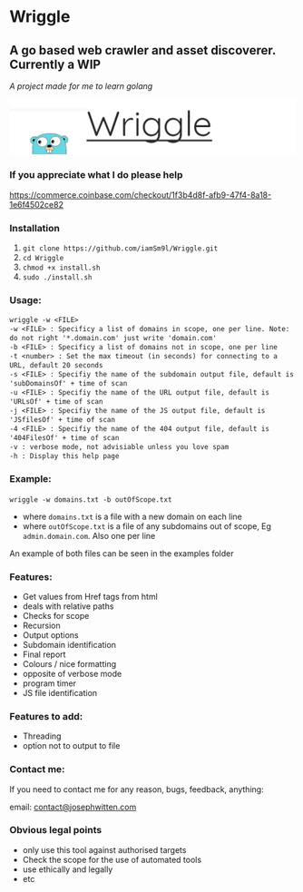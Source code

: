 # Wriggle

## A go based web crawler and asset discoverer. Currently a WIP

*A project made for me to learn golang*

![logo?](other/wriggle.png)

### If you appreciate what I do please help

https://commerce.coinbase.com/checkout/1f3b4d8f-afb9-47f4-8a18-1e6f4502ce82

### Installation

1) `git clone https://github.com/iamSm9l/Wriggle.git`
2) `cd Wriggle`
3) `chmod +x install.sh`
4) `sudo ./install.sh`


### Usage:

```
wriggle -w <FILE>
-w <FILE> : Specificy a list of domains in scope, one per line. Note: do not right '*.domain.com' just write 'domain.com' 
-b <FILE> : Specificy a list of domains not in scope, one per line 
-t <number> : Set the max timeout (in seconds) for connecting to a URL, default 20 seconds
-s <FILE> : Specifiy the name of the subdomain output file, default is 'subDomainsOf' + time of scan
-u <FILE> : Specifiy the name of the URL output file, default is 'URLsOf' + time of scan
-j <FILE> : Specifiy the name of the JS output file, default is 'JSfilesOf' + time of scan
-4 <FILE> : Specifiy the name of the 404 output file, default is '404FilesOf' + time of scan
-v : verbose mode, not advisiable unless you love spam
-h : Display this help page
```

### Example:

`wriggle -w domains.txt -b outOfScope.txt`

- where `domains.txt` is a file with a new domain on each line
- where `outOfScope.txt` is a file of any subdomains out of scope, Eg `admin.domain.com`. Also one per line 

An example of both files can be seen in the examples folder

### Features:

- Get values from Href tags from html
- deals with relative paths
- Checks for scope 
- Recursion
- Output options
- Subdomain identification
- Final report
- Colours / nice formatting
- opposite of verbose mode
- program timer
- JS file identification


### Features to add:

- Threading
- option not to output to file

### Contact me:

If you need to contact me for any reason, bugs, feedback, anything:

email: contact@josephwitten.com

### Obvious legal points

- only use this tool against authorised targets
- Check the scope for the use of automated tools
- use ethically and legally
- etc
